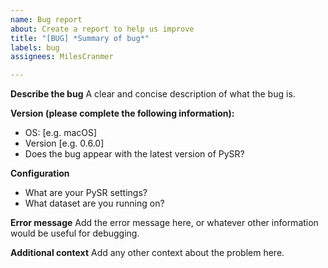 ```yaml
---
name: Bug report
about: Create a report to help us improve
title: "[BUG] *Summary of bug*"
labels: bug
assignees: MilesCranmer

---
```


**Describe the bug**
A clear and concise description of what the bug is.

**Version (please complete the following information):**
- OS: [e.g. macOS]
- Version [e.g. 0.6.0]
- Does the bug appear with the latest version of PySR?

**Configuration**
- What are your PySR settings?
- What dataset are you running on?

**Error message**
Add the error message here, or whatever other information would be useful for debugging.

**Additional context**
Add any other context about the problem here.
